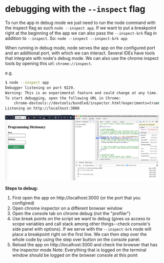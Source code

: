 # debugging with the `--inspect` flag

To run the app in debug mode we just need to run the node command with the inspect flag as such `node --inspect app`. If we want to put a breakpoint right at the beginning of the app we can also pass the `--inspect-brk` flag in addition to `--inspect`.
So: `node --inspect --inspect-brk app`

When running in debug mode, node serves the app on the configured port and an additional port, with which we can interact.
 Several IDEs have tools that integrate with node's debug mode. We can also use the chrome inspect tools by opening this url: `chrome://inspect`.

e.g.
```bash
$ node --inspect app
Debugger listening on port 9229.
Warning: This is an experimental feature and could change at any time.
To start debugging, open the following URL in Chrome:
    chrome-devtools://devtools/bundled/inspector.html?experiments=true&v8only=true&ws=127.0.0.1:9229/758920b1-952b-4e6a-9757-e8ef0ce2d032
Listening on http://localhost:3000
```

![node chrome inspect](img/node-chrome-inspect.png)

__Steps to debug:__
1. First open the app on http://localhost:3000 (or the port that you configired)
2. Open chrome inspector on a different browser window
3. Open the console tab on chrome debug (not the "profiler")
4. Use break points on the script we want to debug (gives us access to scope variables and call stack among other things--check console's side panel with options). If we serve with the `--inspect-brk` node will place a breakpoint right on the first line. We can then step over the whole code by using the step over button on the console panel.
5. Reload the app on http://localhost:3000 and check the browser that has the inspector mode
Note: Everything that is logged on the terminal window should be logged on the browser console at this point

